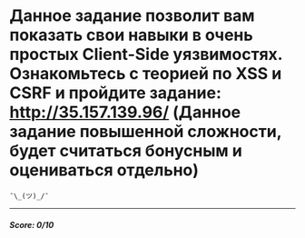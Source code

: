 # Данное задание позволит вам показать свои навыки в очень простых Client-Side уязвимостях. Ознакомьтесь с теорией по XSS и CSRF и пройдите задание: http://35.157.139.96/ (Данное задание повышенной сложности, будет считаться бонусным и оцениваться отдельно)


    ¯\_(ツ)_/¯

____
##### Score: 0/10
